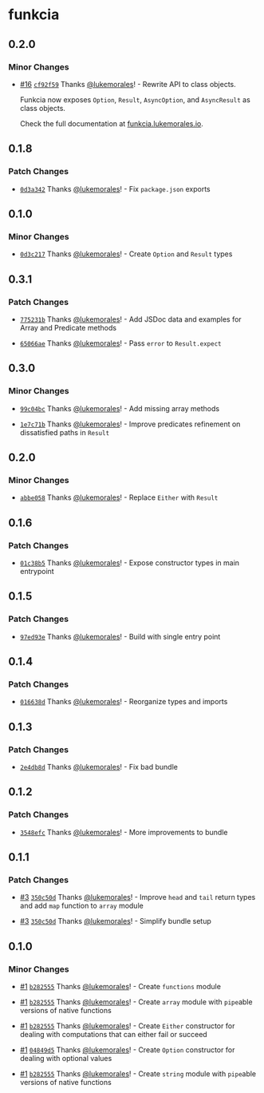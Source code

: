 # funkcia

## 0.2.0

### Minor Changes

- [#16](https://github.com/lukemorales/funkcia/pull/16) [`cf92f59`](https://github.com/lukemorales/funkcia/commit/cf92f59d40bd9699456cf1a86386f0cf9840de62) Thanks [@lukemorales](https://github.com/lukemorales)! - Rewrite API to class objects.

  Funkcia now exposes `Option`, `Result`, `AsyncOption`, and `AsyncResult` as class objects.

  Check the full documentation at [funkcia.lukemorales.io](https://funkcia.lukemorales.io).

## 0.1.8

### Patch Changes

- [`0d3a342`](https://github.com/lukemorales/funkcia/commit/0d3a34295d488b4b4cb06d46daf0997c96285d04) Thanks [@lukemorales](https://github.com/lukemorales)! - Fix `package.json` exports

## 0.1.0

### Minor Changes

- [`0d3c217`](https://github.com/lukemorales/funkcia/commit/0d3c217279a166353004c4d90d54531d183d1a7d) Thanks [@lukemorales](https://github.com/lukemorales)! - Create `Option` and `Result` types

## 0.3.1

### Patch Changes

- [`775231b`](https://github.com/lukemorales/funkcia/commit/775231b4fa030d7c2054cf34f5b8db98ec5cdf03) Thanks [@lukemorales](https://github.com/lukemorales)! - Add JSDoc data and examples for Array and Predicate methods

- [`65066ae`](https://github.com/lukemorales/funkcia/commit/65066aec4d05114fa4f698e428173cb4a10d2eb8) Thanks [@lukemorales](https://github.com/lukemorales)! - Pass `error` to `Result.expect`

## 0.3.0

### Minor Changes

- [`99c04bc`](https://github.com/lukemorales/funkcia/commit/99c04bc77d38197694ac0bc52d97b2ba029af8d1) Thanks [@lukemorales](https://github.com/lukemorales)! - Add missing array methods

- [`1e7c71b`](https://github.com/lukemorales/funkcia/commit/1e7c71b6708327f12797088530f9c906de925950) Thanks [@lukemorales](https://github.com/lukemorales)! - Improve predicates refinement on dissatisfied paths in `Result`

## 0.2.0

### Minor Changes

- [`abbe058`](https://github.com/lukemorales/funkcia/commit/abbe058de87e0cf8be92ed6cfab0e809e822ac38) Thanks [@lukemorales](https://github.com/lukemorales)! - Replace `Either` with `Result`

## 0.1.6

### Patch Changes

- [`01c38b5`](https://github.com/lukemorales/funkcia/commit/01c38b543fb78e006db3cc18c04b33e4b157bf28) Thanks [@lukemorales](https://github.com/lukemorales)! - Expose constructor types in main entrypoint

## 0.1.5

### Patch Changes

- [`97ed93e`](https://github.com/lukemorales/funkcia/commit/97ed93e80ced13269db865d90f4c480c508f3a5e) Thanks [@lukemorales](https://github.com/lukemorales)! - Build with single entry point

## 0.1.4

### Patch Changes

- [`016638d`](https://github.com/lukemorales/funkcia/commit/016638d61fb3853b6a415beca2769189866212b5) Thanks [@lukemorales](https://github.com/lukemorales)! - Reorganize types and imports

## 0.1.3

### Patch Changes

- [`2e4db8d`](https://github.com/lukemorales/funkcia/commit/2e4db8de930966bbf6716eca5b5a74f8f9b604e4) Thanks [@lukemorales](https://github.com/lukemorales)! - Fix bad bundle

## 0.1.2

### Patch Changes

- [`3548efc`](https://github.com/lukemorales/funkcia/commit/3548efc23ca95126d76825a6f4b7901b1f20f336) Thanks [@lukemorales](https://github.com/lukemorales)! - More improvements to bundle

## 0.1.1

### Patch Changes

- [#3](https://github.com/lukemorales/funkcia/pull/3) [`350c50d`](https://github.com/lukemorales/funkcia/commit/350c50dad4f55f8b7d8f6799519907168d77183e) Thanks [@lukemorales](https://github.com/lukemorales)! - Improve `head` and `tail` return types and add `map` function to `array` module

- [#3](https://github.com/lukemorales/funkcia/pull/3) [`350c50d`](https://github.com/lukemorales/funkcia/commit/350c50dad4f55f8b7d8f6799519907168d77183e) Thanks [@lukemorales](https://github.com/lukemorales)! - Simplify bundle setup

## 0.1.0

### Minor Changes

- [#1](https://github.com/lukemorales/funkcia/pull/1) [`b282555`](https://github.com/lukemorales/funkcia/commit/b282555994bbced63d12b581adc02081b3f85a16) Thanks [@lukemorales](https://github.com/lukemorales)! - Create `functions` module

- [#1](https://github.com/lukemorales/funkcia/pull/1) [`b282555`](https://github.com/lukemorales/funkcia/commit/b282555994bbced63d12b581adc02081b3f85a16) Thanks [@lukemorales](https://github.com/lukemorales)! - Create `array` module with `pipe`able versions of native functions

- [#1](https://github.com/lukemorales/funkcia/pull/1) [`b282555`](https://github.com/lukemorales/funkcia/commit/b282555994bbced63d12b581adc02081b3f85a16) Thanks [@lukemorales](https://github.com/lukemorales)! - Create `Either` constructor for dealing with computations that can either fail or succeed

- [#1](https://github.com/lukemorales/funkcia/pull/1) [`04849d5`](https://github.com/lukemorales/funkcia/commit/04849d53954621d096f5b13eac5b920bdac29eab) Thanks [@lukemorales](https://github.com/lukemorales)! - Create `Option` constructor for dealing with optional values

- [#1](https://github.com/lukemorales/funkcia/pull/1) [`b282555`](https://github.com/lukemorales/funkcia/commit/b282555994bbced63d12b581adc02081b3f85a16) Thanks [@lukemorales](https://github.com/lukemorales)! - Create `string` module with `pipe`able versions of native functions
